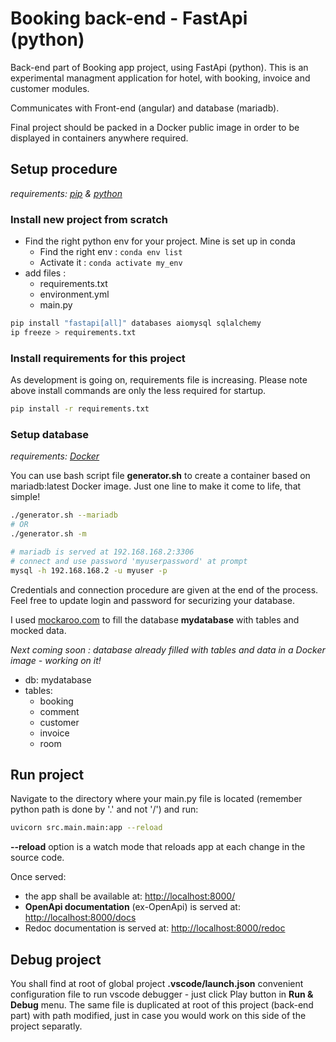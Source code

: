 # Booking back-end - FastApi (python)

Back-end part of Booking app project, using FastApi (python). This is an experimental managment application for hotel, with booking, invoice and customer modules.

Communicates with Front-end (angular) and database (mariadb).

Final project should be packed in a Docker public image in order to be displayed in containers anywhere required.

## Setup procedure

*requirements: [pip](https://pypi.org/) & [python](https://www.python.org/downloads/)*

### Install new project from scratch

* Find the right python env for your project. Mine is set up in conda
    * Find the right env : ```conda env list```
    * Activate it : ```conda activate my_env```
* add files :
    * requirements.txt
    * environment.yml
    * main.py

```bash
pip install "fastapi[all]" databases aiomysql sqlalchemy
ip freeze > requirements.txt
```

### Install requirements for this project

As development is going on, requirements file is increasing. Please note above install commands are only the less required for startup.

```bash
pip install -r requirements.txt
```

### Setup database

*requirements: [Docker](https://docs.docker.com/get-started/get-docker/)*

You can use bash script file **generator.sh** to create a container based on mariadb:latest Docker image. Just one line to make it come to life, that simple!

```bash
./generator.sh --mariadb
# OR
./generator.sh -m

# mariadb is served at 192.168.168.2:3306
# connect and use password 'myuserpassword' at prompt
mysql -h 192.168.168.2 -u myuser -p
```

Credentials and connection procedure are given at the end of the process. Feel free to update login and password for securizing your database.

I used [mockaroo.com](http://www.mockaroo.com) to fill the database **mydatabase** with tables and mocked data.

*Next coming soon : database already filled with tables and data in a Docker image - working on it!*

* db: mydatabase
* tables:
    * booking
    * comment
    * customer
    * invoice
    * room

## Run project

Navigate to the directory where your main.py file is located (remember python path is done by '.' and not '/') and run:

```bash
uvicorn src.main.main:app --reload
```

**--reload** option is a watch mode that reloads app at each change in the source code.

Once served:

* the app shall be available at: <http://localhost:8000/>
* **OpenApi documentation** (ex-OpenApi) is served at: <http://localhost:8000/docs>
* Redoc documentation is served at: <http://localhost:8000/redoc>

## Debug project

You shall find at root of global project **.vscode/launch.json** convenient configuration file to run vscode debugger - just click Play button in **Run & Debug** menu.
The same file is duplicated at root of this project (back-end part) with path modified, just in case you would work on this side of the project separatly.
